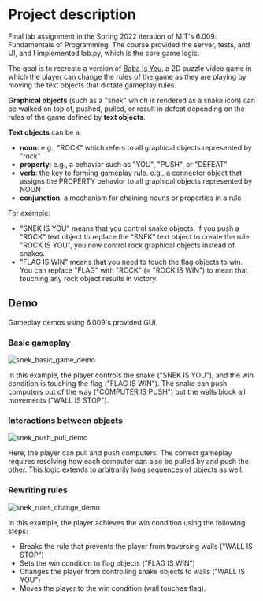 # Project description
Final lab assignment in the Spring 2022 iteration of MIT's 6.009: Fundamentals of Programming. The course provided the server, tests, and UI, and I implemented lab.py, which is the core game logic.

The goal is to recreate a version of [Baba Is You](https://www.youtube.com/watch?v=z3_yA4HTJfs&ab_channel=NintendoofAmerica), a 2D puzzle video game in which the player can change the rules of the game as they are playing by moving the text objects that dictate gameplay rules. 

**Graphical objects** (such as a "snek" which is rendered as a snake icon) can be walked on top of, pushed, pulled, or result in defeat depending on the rules of the game defined by **text objects**.

**Text objects** can be a:
- **noun**: e.g., "ROCK" which refers to all graphical objects represented by "rock"
- **property**: e.g., a behavior such as "YOU", "PUSH", or "DEFEAT"
- **verb**: the key to forming gameplay rule. e.g., a connector object that assigns the PROPERTY behavior to all graphical objects represented by NOUN
- **conjunction**: a mechanism for chaining nouns or properties in a rule

For example:
- "SNEK IS YOU" means that you control snake objects. If you push a "ROCK" text object to replace the "SNEK" text object to create the rule "ROCK IS YOU", you now control rock graphical objects instead of snakes.
- "FLAG IS WIN" means that you need to touch the flag objects to win. You can replace "FLAG" with "ROCK" (= "ROCK IS WIN") to mean that touching any rock object results in victory.


## Demo

Gameplay demos using 6.009's provided GUI.

### Basic gameplay

![snek_basic_game_demo](https://github.com/dorl9039/snek-is-you/assets/121260645/64728783-b399-4bcd-bf8d-4e20def85e25)

In this example, the player controls the snake ("SNEK IS YOU"), and the win condition is touching the flag ("FLAG IS WIN"). The snake can push computers out of the way ("COMPUTER IS PUSH") but the walls block all movements ("WALL IS STOP").


### Interactions between objects

![snek_push_pull_demo](https://github.com/dorl9039/snek-is-you/assets/121260645/cc1d4578-bd40-42ae-9f9c-49bc1db7b0a5)

Here, the player can pull and push computers. The correct gameplay requires resolving how each computer can also be pulled by and push the other. This logic extends to arbitrarily long sequences of objects as well.

### Rewriting rules

![snek_rules_change_demo](https://github.com/dorl9039/snek-is-you/assets/121260645/119bcada-f677-46d3-b334-b6b185d0e615)

In this example, the player achieves the win condition using the following steps:
- Breaks the rule that prevents the player from traversing walls ("WALL IS STOP")
- Sets the win condition to flag objects ("FLAG IS WIN")
- Changes the player from controlling snake objects to walls ("WALL IS YOU")
- Moves the player to the win condition (wall touches flag).
